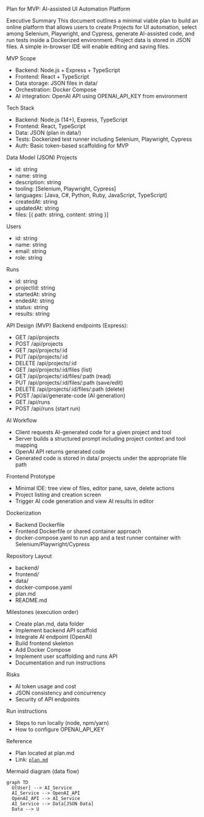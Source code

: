 Plan for MVP: AI-assisted UI Automation Platform

Executive Summary
This document outlines a minimal viable plan to build an online platform that allows users to create Projects for UI automation, select among Selenium, Playwright, and Cypress, generate AI-assisted code, and run tests inside a Dockerized environment. Project data is stored in JSON files. A simple in-browser IDE will enable editing and saving files.

MVP Scope
- Backend: Node.js + Express + TypeScript
- Frontend: React + TypeScript
- Data storage: JSON files in data/
- Orchestration: Docker Compose
- AI integration: OpenAI API using OPENAI_API_KEY from environment

Tech Stack
- Backend: Node.js (14+), Express, TypeScript
- Frontend: React, TypeScript
- Data: JSON (plan in data/)
- Tests: Dockerized test runner including Selenium, Playwright, Cypress
- Auth: Basic token-based scaffolding for MVP

Data Model (JSON)
Projects
- id: string
- name: string
- description: string
- tooling: [Selenium, Playwright, Cypress]
- languages: [Java, C#, Python, Ruby, JavaScript, TypeScript]
- createdAt: string
- updatedAt: string
- files: [{ path: string, content: string }]

Users
- id: string
- name: string
- email: string
- role: string

Runs
- id: string
- projectId: string
- startedAt: string
- endedAt: string
- status: string
- results: string

API Design (MVP)
Backend endpoints (Express):
- GET /api/projects
- POST /api/projects
- GET /api/projects/:id
- PUT /api/projects/:id
- DELETE /api/projects/:id
- GET /api/projects/:id/files (list)
- GET /api/projects/:id/files/:path (read)
- PUT /api/projects/:id/files/:path (save/edit)
- DELETE /api/projects/:id/files/:path (delete)
- POST /api/ai/generate-code (AI generation)
- GET /api/runs
- POST /api/runs (start run)

AI Workflow
- Client requests AI-generated code for a given project and tool
- Server builds a structured prompt including project context and tool mapping
- OpenAI API returns generated code
- Generated code is stored in data/ projects under the appropriate file path

Frontend Prototype
- Minimal IDE: tree view of files, editor pane, save, delete actions
- Project listing and creation screen
- Trigger AI code generation and view AI results in editor

Dockerization
- Backend Dockerfile
- Frontend Dockerfile or shared container approach
- docker-compose.yaml to run app and a test runner container with Selenium/Playwright/Cypress

Repository Layout
- backend/
- frontend/
- data/
- docker-compose.yaml
- plan.md
- README.md

Milestones (execution order)
- Create plan.md, data folder
- Implement backend API scaffold
- Integrate AI endpoint (OpenAI)
- Build frontend skeleton
- Add Docker Compose
- Implement user scaffolding and runs API
- Documentation and run instructions

Risks
- AI token usage and cost
- JSON consistency and concurrency
- Security of API endpoints

Run instructions
- Steps to run locally (node, npm/yarn)
- How to configure OPENAI_API_KEY

Reference
- Plan located at plan.md
- Link: [`plan.md`](plan.md:1)

Mermaid diagram (data flow)
```mermaid
graph TD
  U[User] --> AI_Service
  AI_Service --> OpenAI_API
  OpenAI_API --> AI_Service
  AI_Service --> Data[JSON Data]
  Data --> U